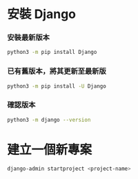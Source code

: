 # 安裝 Django

### 安裝最新版本

```bash
python3 -m pip install Django
```

### 已有舊版本，將其更新至最新版

```bash
python3 -m pip install -U Django
```

### 確認版本

```bash
python3 -m django --version
```

# 建立一個新專案

```bash
django-admin startproject <project-name>
```

